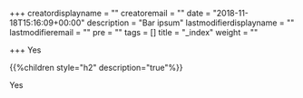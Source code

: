 +++
creatordisplayname = ""
creatoremail = ""
date = "2018-11-18T15:16:09+00:00"
description = "Bar ipsum"
lastmodifierdisplayname = ""
lastmodifieremail = ""
pre = ""
tags = []
title = "_index"
weight = ""

+++
Yes

{{%children style="h2" description="true"%}}

Yes
